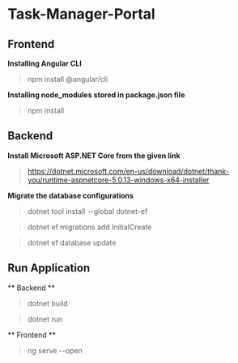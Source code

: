 # Task-Manager-Portal

## Frontend

**Installing Angular CLI**

>npm install @angular/cli


**Installing node_modules stored in package.json file**

>npm install


## Backend

**Install Microsoft ASP.NET Core from the given link**

> https://dotnet.microsoft.com/en-us/download/dotnet/thank-you/runtime-aspnetcore-5.0.13-windows-x64-installer

**Migrate the database configurations**

> dotnet tool install --global dotnet-ef

> dotnet ef migrations add InitialCreate

> dotnet ef database update

## Run Application

** Backend **

> dotnet build

> dotnet run

** Frontend **

>ng serve --open
